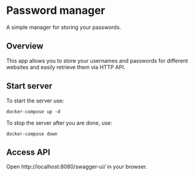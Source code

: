 # Password manager

A simple manager for storing your passwords.

## Overview

This app allows you to store your usernames and passwords for different websites and easily retrieve them via HTTP API.

## Start server

To start the server use:

```shell
docker-compose up -d
```

To stop the server after you are done, use:

```shell
docker-compose down
```

## Access API

Open http://localhost:8080/swagger-ui/ in your browser.
